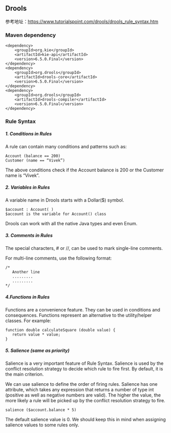 ## Drools
参考地址：https://www.tutorialspoint.com/drools/drools_rule_syntax.htm

### Maven dependency

```
<dependency>
    <groupId>org.kie</groupId>
    <artifactId>kie-api</artifactId>
    <version>6.5.0.Final</version>
</dependency>
<dependency>
    <groupId>org.drools</groupId>
    <artifactId>drools-core</artifactId>
    <version>6.5.0.Final</version>
</dependency>
<dependency>
    <groupId>org.drools</groupId>
    <artifactId>drools-compiler</artifactId>
    <version>6.5.0.Final</version>
</dependency>
```

### Rule Syntax

##### 1. Conditions in Rules

A rule can contain many conditions and patterns such as:

```
Account (balance == 200)
Customer (name == “Vivek”)
```
The above conditions check if the Account balance is 200 or the Customer name is “Vivek”.

##### 2. Variables in Rules
A variable name in Drools starts with a Dollar($) symbol.

```
$account : Account( )
$account is the variable for Account() class
```
Drools can work with all the native Java types and even Enum.

##### 3. Comments in Rules
The special characters, # or //, can be used to mark single-line comments.

For multi-line comments, use the following format:

```
/*
   Another line
   .........
   .........
*/
```

##### 4.Functions in Rules
Functions are a convenience feature. They can be used in conditions and consequences. Functions represent an alternative to the utility/helper classes. For example:

```
function double calculateSquare (double value) {
   return value * value;
}
```

##### 5. Salience (same as priority)
Salience is a very important feature of Rule Syntax. Salience is used by the conflict resolution strategy to decide which rule to fire first. By default, it is the main criterion.

We can use salience to define the order of firing rules. Salience has one attribute, which takes any expression that returns a number of type int (positive as well as negative numbers are valid). The higher the value, the more likely a rule will be picked up by the conflict resolution strategy to fire.

```
salience ($account.balance * 5)
```
The default salience value is 0. We should keep this in mind when assigning salience values to some rules only.

